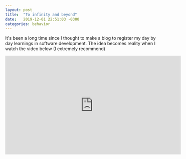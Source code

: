 ```yaml
---
layout: post
title:  "To infinity and beyond"
date:   2019-12-01 22:51:03 -0300
categories: behavior
---
```


It's been a long time since I thought to make a blog to register my day by day learnings in software development. The idea becomes reality when I watch the video below (I extremely recommend) 

<iframe width="560" height="315" src="https://www.youtube.com/embed/i5JUfEfeXtg" frameborder="0" allow="accelerometer; autoplay; encrypted-media; gyroscope; picture-in-picture" allowfullscreen></iframe>
